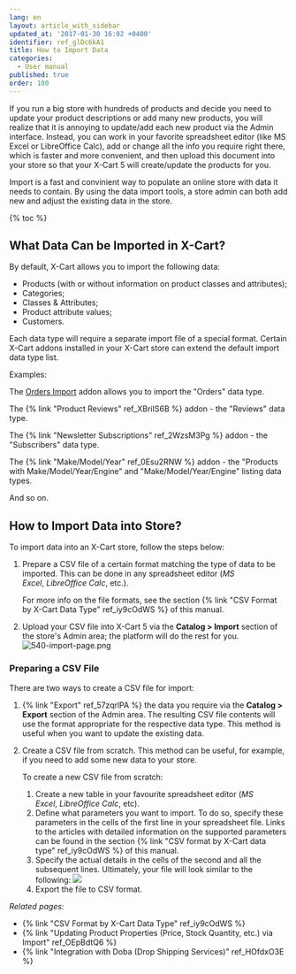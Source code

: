 ```yaml
---
lang: en
layout: article_with_sidebar
updated_at: '2017-01-30 16:02 +0400'
identifier: ref_glDc6kA1
title: How to Import Data
categories:
  - User manual
published: true
order: 100
---
```

If you run a big store with hundreds of products and decide you need to update your product descriptions or add many new products, you will realize that it is annoying to update/add each new product via the Admin interface. Instead, you can work in your favorite spreadsheet editor (like MS Excel or LibreOffice Calc), add or change all the info you require right there, which is faster and more convenient, and then upload this document into your store so that your X-Cart 5 will create/update the products for you.

Import is a fast and convinient way to populate an online store with data it needs to contain. By using the data import tools, a store admin can both add new and adjust the existing data in the store. 

{% toc %}


## What Data Can be Imported in X-Cart?

By default, X-Cart allows you to import the following data:

* Products (with or without information on product classes and attributes);
* Categories;
* Classes & Attributes;
* Product attribute values;
* Customers.

Each data type will require a separate import file of a special format. Certain X-Cart addons installed in your X-Cart store can extend the default import data type list.

Examples:
   
The [Orders Import](https://market.x-cart.com/addons/orders-import.html "Import-Export") addon allows you to import the "Orders" data type.

The {% link "Product Reviews" ref_XBriIS6B %} addon - the "Reviews" data type.
   
The {% link "Newsletter Subscriptions" ref_2WzsM3Pg %} addon - the "Subscribers" data type.
   
The {% link "Make/Model/Year" ref_0Esu2RNW %} addon - the "Products with Make/Model/Year/Engine" and "Make/Model/Year/Engine" listing data types.
   
And so on.



## How to Import Data into Store?

To import data into an X-Cart store, follow the steps below:

1.  Prepare a CSV file of a certain format matching the type of data to be imported. This can be done in any spreadsheet editor (_MS Excel_, _LibreOffice Calc_, etc.). 
    
    For more info on the file formats, see the section {% link "CSV Format by X-Cart Data Type" ref_iy9cOdWS %} of this manual.
    
2.  Upload your CSV file into X-Cart 5 via the **Catalog > Import** section of the store's Admin area; the platform will do the rest for you.
    ![540-import-page.png]({{site.baseurl}}/attachments/ref_glDc6kA1/540-import-page.png)

### Preparing a CSV File

There are two ways to create a CSV file for import:

1.  {% link "Export" ref_57zqrlPA %} the data you require via the **Catalog > Export** section of the Admin area. The resulting CSV file contents will use the format appropriate for the respective data type. This method is useful when you want to update the existing data.
2.  Create a CSV file from scratch. This method can be useful, for example, if you need to add some new data to your store.

    To create a new CSV file from scratch:
    1.  Create a new table in your favourite spreadsheet editor (_MS Excel_, _LibreOffice Calc_, etc). 
    2.  Define what parameters you want to import. To do so, specify these parameters in the cells of the first line in your spreadsheet file. Links to the articles with detailed information on the supported parameters can be found in the section {% link "CSV format by X-Cart data type" ref_iy9cOdWS %} of this manual.
    3.  Specify the actual details in the cells of the second and all the subsequent lines. Ultimately, your file will look similar to the following:
        ![]({{site.baseurl}}/attachments/6389817/6586496.png)
    4.  Export the file to CSV format.

_Related pages:_

*   {% link "CSV Format by X-Cart Data Type" ref_iy9cOdWS %}
*   {% link "Updating Product Properties (Price, Stock Quantity, etc.) via Import" ref_OEpBdtQ6 %}
*   {% link "Integration with Doba (Drop Shipping Services)" ref_HOfdxO3E %}
